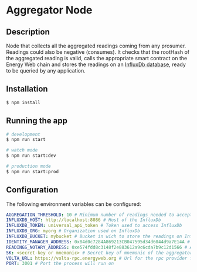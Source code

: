 # Aggregator Node

## Description

Node that collects all the aggregated readings coming from any prosumer. Readings could also be negative (consumes). It checks that the rootHash of the aggregated reading is valid, calls the appropriate smart contract on the Energy Web chain and stores the readings on an [InfluxDb database](https://www.influxdata.com/), ready to be queried by any application.

## Installation

```bash
$ npm install
```

## Running the app

```bash
# development
$ npm run start

# watch mode
$ npm run start:dev

# production mode
$ npm run start:prod
```

## Configuration

The following environment variables can be configured:

```yaml
AGGREGATION_THRESHOLD: 10 # Minimum number of readings needed to accept an aggregated reading
INFLUXDB_HOST: http://localhost:8086 # Host of the InfluxDb
INFLUXDB_TOKEN: universal_api_token # Token used to access InfluxDb
INFLUXDB_ORG: myorg # Organization used on InfluxDb
INFLUXDB_BUCKET: mybucket # Bucket in wich to store the readings on InfluxDb
IDENTITY_MANAGER_ADDRESS: 0x84d0c7284A869213CB047595d34d6044d9a7E14A # Address of the EW's identity manager smart contract on Volta
READINGS_NOTARY_ADDRESS: 0xe574fdd8c3148f2e883612a9c6cda7b9c12d1566 # Address of the Readings Notary smart contract on Volta
SK: <secret-key or mnemonic> # Secret key of mnemonic of the aggregator
VOLTA_URL: https://volta-rpc.energyweb.org # Url for the rpc provider for Volta
PORT: 3001 # Port the process will run on
```
